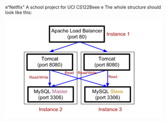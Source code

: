 e“Netflix"
A school project for UCI CS122Beee
e
The whole structure should look like this:

![image](https://github.com/cxk123/-Netflix-CS122B/blob/master/images/struture.PNG)
